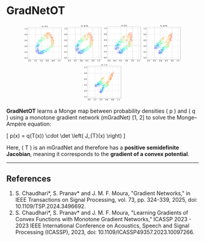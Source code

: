 # GradNetOT

<p align="center">
  <img src="figures/morph/04/t0.0.png" width="100" />
  <img src="figures/morph/04/t0.25.png" width="100" />
  <img src="figures/morph/04/t0.5.png" width="100" />
  <img src="figures/morph/04/t0.75.png" width="100" />
  <img src="figures/morph/04/t1.0.png" width="100" />
</p>

**GradNetOT** learns a Monge map between probability densities \( p \) and \( q \) using a monotone gradient network (mGradNet) [1, 2] to solve the Monge–Ampère equation:

\[
p(x) = q(T(x)) \cdot \det \left( J_{T}(x) \right)
\]

Here, \( T \) is an mGradNet and therefore has a **positive semidefinite Jacobian**, meaning it corresponds to the **gradient of a convex potential**.

---

## References

1. S. Chaudhari*, S. Pranav* and J. M. F. Moura, "Gradient Networks," in IEEE Transactions on Signal Processing, vol. 73, pp. 324-339, 2025, doi: 10.1109/TSP.2024.3496692.
2. S. Chaudhari*, S. Pranav* and J. M. F. Moura, "Learning Gradients of Convex Functions with Monotone Gradient Networks," ICASSP 2023 - 2023 IEEE International Conference on Acoustics, Speech and Signal Processing (ICASSP), 2023, doi: 10.1109/ICASSP49357.2023.10097266.
